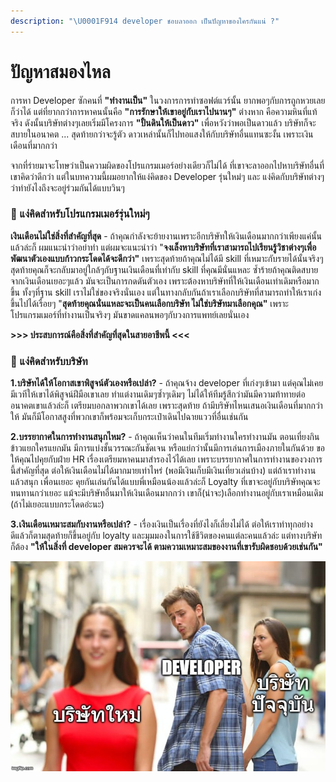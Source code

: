 ```yaml
---
description: "\U0001F914 developer ชอบลาออก เป็นปัญหาของใครกันแน่ ?"
---
```


# ปัญหาสมองไหล

การหา Developer ซักคนที่ **"ทำงานเป็น"** ในวงการการทำซอฟต์แวร์นั้น ยากพอๆกับการถูกหวยเลยก็ว่าได้ แต่ที่ยากกว่าการหาคนนั้นคือ **"การรักษาให้เขาอยู่กับเราไปนานๆ"** ต่างหาก คือความหินที่แท้จริง ดังนั้นบริษัทต่างๆเลยเริ่มมีโครงการ **"ปั้นดินให้เป็นดาว"** เพื่อหวังว่าพอเป็นดาวแล้ว บริษัทก็จะสบายในอนาคต ... สุดท้ายกว่าจะรู้ตัว ดาวเหล่านั้นก็ไปทอแสงให้กับบริษัทอื่นแทนซะงั้น เพราะเงินเดือนที่มากกว่า

จากที่ร่ายมาจะโทษว่าเป็นความผิดของโปรแกรมเมอร์อย่างเดียวก็ไม่ได้ ที่เขาจะลาออกไปหาบริษัทอื่นที่เขาคิดว่าดีกว่า แต่ในบทความนี้ผมอยากให้แง่คิดของ Developer รุ่นใหม่ๆ และ แง่คิดกับบริษัทต่างๆ ว่าทำยังไงถึงจะอยู่ร่วมกันได้แบบวินๆ

### 👷 แง่คิดสำหรับโปรแกรมเมอร์รุ่นใหม่ๆ

**เงินเดือนไม่ใช่สิ่งที่สำคัญที่สุด** - ถ้าคุณกำลังจะย้ายงานเพราะอีกบริษัทให้เงินเดือนมากกว่าเพียงแค่นั้นแล้วล่ะก็ ผมแนะนำว่าอย่าทำ แต่ผมจะแนะนำว่า "**จงเล็งหาบริษัทที่เราสามารถไปเรียนรู้วิชาต่างๆเพื่อพัฒนาตัวเองแบบก้าวกระโดดได้จะดีกว่า"** เพราะสุดท้ายถ้าคุณไม่ได้มี skill ที่เหมาะกับรายได้นั้นจริงๆ สุดท้ายคุณก็จะกลับมาอยู่ใกล้ๆกับฐานเงินเดือนที่เท่ากับ skill ที่คุณมีนั่นแหละ ซ้ำร้ายถ้าคุณติดสบายจากเงินเดือนเยอะๆแล้ว มันจะเป็นการกดดันตัวเอง เพราะต้องหาบริษัทที่ให้เงินเดือนเท่าเดิมหรือมากขึ้น ทั้งๆที่ฐาน skill เราไม่ใช่ของจริงนั่นเอง แต่ในทางกลับกันถ้าเราเลือกบริษัทที่สามารถทำให้เราเก่งขึ้นไปได้เรื่อยๆ "**สุดท้ายคุณนั่นแหละจะเป็นคนเลือกบริษัท ไม่ใช่บริษัทมาเลือกคุณ"** เพราะ โปรแกรมเมอร์ที่ทำงานเป็นจริงๆ มันขาดแคลนพอๆกับวงการแพทย์เลยนั่นเอง

**&gt;&gt;&gt; ประสบการณ์คือสิ่งที่สำคัญที่สุดในสายอาชีพนี้ &lt;&lt;&lt;**

### 🤵 แง่คิดสำหรับบริษัท

**1.บริษัทได้ให้โอกาสเขาพิสูจน์ตัวเองหรือเปล่า?** - ถ้าคุณจ้าง developer ที่เก่งๆเข้ามา แต่คุณไม่เคยมีเวทีให้เขาได้พิสูจน์ฝีมือเขาเลย ทำแต่งานเดิมๆซ้ำๆเดิมๆ ไม่ได้ให้ทีมรู้สึกว่ามันมีความท้าทายต่ออนาคตเขาแล้วล่ะก็ เตรียมบอกลาพวกเขาได้เลย เพราะสุดท้าย ถ้ามีบริษัทไหนเสนอเงินเดือนที่มากกว่าให้ มันก็มีโอกาสสูงที่พวกเขาก็พร้อมจะเก็บกระเป๋าเดินไปฉายแววที่อื่นเช่นกัน

**2.บรรยากาศในการทำงานสนุกไหม?** - ถ้าคุณเห็นว่าคนในทีมเริ่มทำงานใครทำงานมัน ตอนเที่ยงกินข้าวแยกใครแยกมัน มีการแบ่งชั้นวรรณะกันชัดเจน หรือแย่กว่านั้นมีการเล่นการเมืองภายในกันด้วย ขอให้คุณไปคุยกับฝ่าย HR เรื่องเตรียมหาคนมาสำรองไว้ได้เลย เพราะบรรยากาศในการทำงานของวงการนี้สำคัญที่สุด ต่อให้เงินเดือนไม่ได้มากมายเท่าไหร่ \(พอมีเงินเก็บมีเงินเที่ยวเล่นบ้าง\) แต่ถ้าเราทำงานแล้วสนุก เพื่อนเยอะ คุยกันเล่นกันได้แบบพี่เหมือนน้องแล้วล่ะก็ Loyalty ที่เขาจะอยู่กับบริษัทคุณจะทนทานกว่าเยอะ แม้จะมีบริษัทอื่นมาให้เงินเดือนมากกว่า เขาก็\(น่าจะ\)เลือกทำงานอยู่กับเราเหมือนเดิม \(ถ้าไม่เยอะแบบกระโดดอ่ะนะ\)

**3.เงินเดือนเหมาะสมกับงานหรือเปล่า?** - เรื่องเงินเป็นเรื่องที่ยังไงก็เลี่ยงไม่ได้ ต่อให้เราทำทุกอย่างดีแล้วก็ตามสุดท้ายก็ขึ้นอยู่กับ loyalty และมุมมองในการใช้ชีวิตของคนแต่ละคนแล้วล่ะ แต่ทางบริษัทก็ต้อง **"ให้ในสิ่งที่ developer สมควรจะได้ ตามความเหมาะสมของงานที่เขารับผิดชอบด้วยเช่นกัน"** 

![](.gitbook/assets/3dwlwl.jpg)

